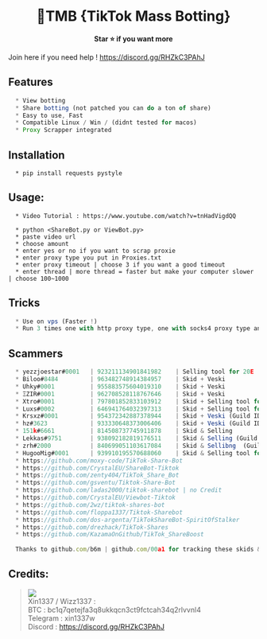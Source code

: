 <h1 align="center">💎TMB {TikTok Mass Botting}</h1>

<p align='center'>
  <b>Star ⭐ if you want more</b><br>
</p>

Join here if you need help ! https://discord.gg/RHZkC3PAhJ

## Features
```js
  * View botting
  * Share botting (not patched you can do a ton of share)
  * Easy to use, Fast
  * Compatible Linux / Win / (didnt tested for macos)
  * Proxy Scrapper integrated
```

## Installation
```
  * pip install requests pystyle
```

##  Usage:
```
  * Video Tutorial : https://www.youtube.com/watch?v=tnHadVigdQQ

  * python <ShareBot.py or ViewBot.py>
  * paste video url
  * choose amount
  * enter yes or no if you want to scrap proxie
  * enter proxy type you put in Proxies.txt
  * enter proxy timeout | choose 3 if you want a good timeout
  * enter thread | more thread = faster but make your computer slower | choose 100~1000
```

## Tricks
```js
  * Use on vps (Faster !)
  * Run 3 times one with http proxy type, one with socks4 proxy type and same for socks5
```

## Scammers
```js
  * yezzjoestar#0001   | 923211134901841982    | Selling tool for 20E
  * Biloo#8484         | 963482748914384957    | Skid + Veski
  * Uhky#0001          | 955883575604019310    | Skid + Veski
  * ΞZIR#0001          | 962708528118767646    | Skid + Veski
  * Xtro#0001          | 797801852833103912    | Skid + Selling tool for 20E (friend of yezzjoestar)
  * Luxs#0002          | 646941764032397313    | Skid + Selling tool for 20$
  * Krsxz#0001         | 954372342887378944    | Skid + Veski (Guild ID: 965193120700596244)
  * hz#3623            | 933330648373006406    | Skid + Veski (Guild ID: 960149739268112454)
  * 151k#6661          | 814508737745911878    | Skid & Selling
  * Lekkas#9751        | 938092182819176511    | Skid & Selling (Guild ID: 951470783077679104)
  * zrh#2000           | 840699051103617084    | Skid & Sellibng  (Guild ID: 940236490691182632)
  * HugooMig#0001      | 939910195570688060    | Skid & Selling tool for 5E
  * https://github.com/moxy-code/TikTok-Share-Bot
  * https://github.com/CrystalEU/ShareBot-Tiktok
  * https://github.com/zenty404/TikTok_Share_Bot
  * https://github.com/gsventu/Tiktok-Share-Bot
  * https://github.com/ladas2000/tiktok-sharebot | no Credit
  * https://github.com/CrystalEU/Viewbot-Tiktok
  * https://github.com/2wz/tiktok-shares-bot
  * https://github.com/floppa1337/Tiktok-Sharebot
  * https://github.com/dos-argenta/TikTokShareBot-SpiritOfStalker
  * https://github.com/drezhack/TikTok-Shares
  * https://github.com/KazamaOnGithub/TikTok_ShareBoost
  
  Thanks to github.com/b6m | github.com/00a1 for tracking these skids & scammers !
```

##  Credits:
 > [![](https://cdn.discordapp.com/avatars/916040642369552414/a_1b5cc1dee6489570f593d1117a775fc7.gif?size=40)](https://github.com/wizz1337) <br>Xin1337 / Wizz1337 :
 <br>BTC : bc1q7qetejfa3q8ukkqcn3ct9fctcah34q2rlvvnl4
 <br>Telegram : xin1337w
 <br>Discord : https://discord.gg/RHZkC3PAhJ
